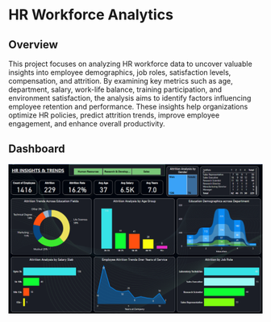 # HR Workforce Analytics

## Overview

This project focuses on analyzing HR workforce data to uncover valuable insights into employee demographics, job roles, satisfaction levels, compensation, and attrition. By examining key metrics such as age, department, salary, work-life balance, training participation, and environment satisfaction, the analysis aims to identify factors influencing employee retention and performance. These insights help organizations optimize HR policies, predict attrition trends, improve employee engagement, and enhance overall productivity.

## Dashboard

<img src="https://github.com/divyeshtharakan/Power-BI-HR-Workforce-Analysis/blob/main/dashboard.png" alt="SS 1"/>
